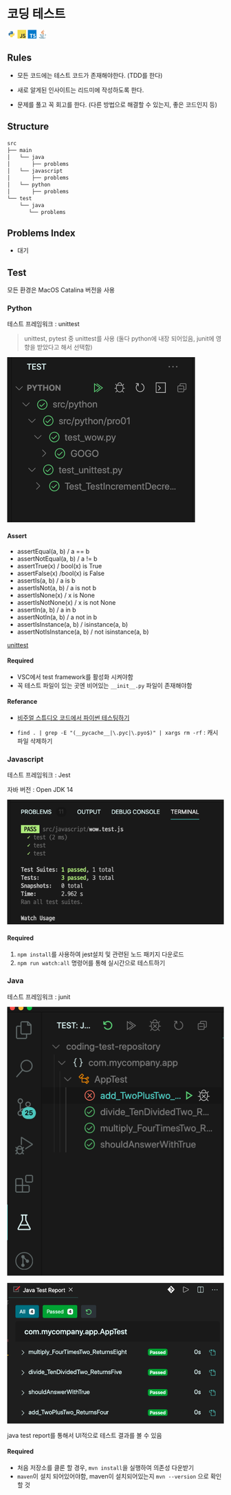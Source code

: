 # 코딩 테스트

<code><img height="20" src="https://raw.githubusercontent.com/github/explore/80688e429a7d4ef2fca1e82350fe8e3517d3494d/topics/python/python.png"></code>
<code><img height="20" src="https://raw.githubusercontent.com/github/explore/80688e429a7d4ef2fca1e82350fe8e3517d3494d/topics/javascript/javascript.png"></code>
<code><img height="20" src="https://raw.githubusercontent.com/github/explore/80688e429a7d4ef2fca1e82350fe8e3517d3494d/topics/typescript/typescript.png"></code>
<code><img height="20" src="https://raw.githubusercontent.com/github/explore/80688e429a7d4ef2fca1e82350fe8e3517d3494d/topics/java/java.png"></code>

## Rules

- 모든 코드에는 테스트 코드가 존재해야한다. (TDD를 한다)

- 새로 알게된 인사이트는 리드미에 작성하도록 한다.

- 문제를 풀고 꼭 회고를 한다. (다른 방법으로 해결할 수 있는지, 좋은 코드인지 등)

## Structure

```text
src
├── main
│   └── java
│       ├── problems
│   └── javascript
│       ├── problems
│   └── python
│       ├── problems
└── test
    └── java
       └── problems
```

## Problems Index

- 대기

## Test

모든 환경은 MacOS Catalina 버전을 사용

### Python

테스트 프레임워크 : unittest

> unittest, pytest 중 unittest를 사용 (둘다 python에 내장 되어있음, junit에 영향을 받았다고 해서 선택함)

![Python1](./images/29cr66n299ot-2020-09-19-21-43-29.png)

#### Assert

- assertEqual(a, b) / a == b
- assertNotEqual(a, b) / a != b
- assertTrue(x) / bool(x) is True
- assertFalse(x) /bool(x) is False
- assertIs(a, b) / a is b
- assertIsNot(a, b) / a is not b
- assertIsNone(x) / x is None
- assertIsNotNone(x) / x is not None
- assertIn(a, b) / a in b
- assertNotIn(a, b) / a not in b
- assertIsInstance(a, b) / isinstance(a, b)
- assertNotIsInstance(a, b) / not isinstance(a, b)

[unittest](https://docs.python.org/ko/3/library/unittest.html)

#### Required

- VSC에서 test framework를 활성화 시켜야함
- 꼭 테스트 파일이 있는 곳엔 비어있는 `__init__.py` 파일이 존재해야함

#### Referance

- [비주얼 스튜디오 코드에서 파이썬 테스팅하기](https://code.visualstudio.com/docs/python/testing)

- `find . | grep -E "(__pycache__|\.pyc|\.pyo$)" | xargs rm -rf` : 캐시 파일 삭제하기

### Javascript

테스트 프레임워크 : Jest

자바 버전 : Open JDK 14

![Javascript1](./images/9cr66n99ot-2020-09-19-21-44-09.png)

#### Required

1. `npm install`를 사용하여 jest설치 및 관련된 노드 패키지 다운로드
2. `npm run watch:all` 명령어를 통해 실시간으로 테스트하기

### Java

테스트 프레임워크 : junit

![Java1](./images/27cr66n278ot-2020-09-19-20-32-27.png)

![Java2](./images/35cr66n358ot-2020-09-19-20-33-35.png)

java test report를 통해서 UI적으로 테스트 결과를 볼 수 있음

#### Required

- 처음 저장소를 클론 할 경우, `mvn install`을 실행하여 의존성 다운받기
- `maven`이 설치 되어있어야함, maven이 설치되어있는지 `mvn --version` 으로 확인 할 것
